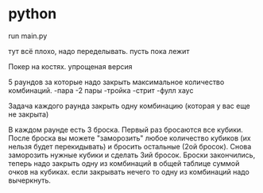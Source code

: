 # python

run main.py

тут всё плохо, надо переделывать. пусть пока лежит

Покер на костях. упрощеная версия

5 раундов за которые надо закрыть максимальное количество комбинаций.
-пара
-2 пары
-тройка
-стрит
-фулл хаус

Задача каждого раунда закрыть одну комбинацию (которая у вас еще не закрыта)

В каждом раунде есть 3 броска. Первый раз бросаются все кубики. После броска вы можете "заморозить" любое количество кубиков (их нельзя будет перекидывать) и бросить остальные (2ой бросок). Снова заморозить нужные кубики и сделать 3ий бросок. Броски закончились, теперь надо закрыть одну из комбинаций в общей таблице суммой очков на кубиках.
если закрывать нечего то одну из комбинаций надо вычеркнуть.
